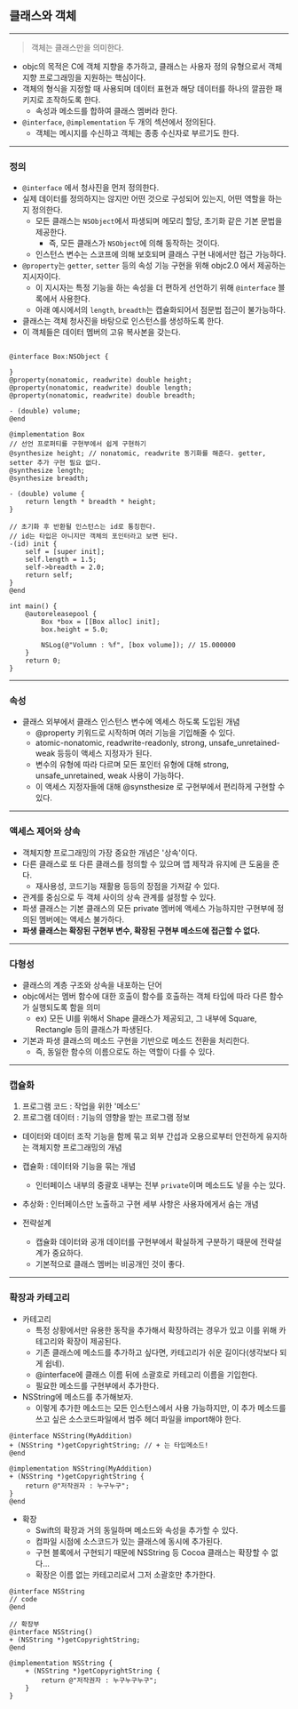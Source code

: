 ## 클래스와 객체
---
> 객체는 클래스만을 의미한다.

- objc의 목적은 C에 객체 지향을 추가하고, 클래스는 사용자 정의 유형으로서 객체 지향 프로그래밍을 지원하는 핵심이다.
- 객체의 형식을 지정할 때 사용되며 데이터 표현과 해당 데이터를 하나의 깔끔한 패키지로 조작하도록 한다.
    + 속성과 메소드를 합하여 클래스 멤버라 한다.
- `@interface`, `@implementation` 두 개의 섹션에서 정의된다.
    + 객체는 메시지를 수신하고 객체는 종종 수신자로 부르기도 한다.

---
### 정의
- `@interface` 에서 청사진을 먼저 정의한다.
- 실제 데이터를 정의하지는 않지만 어떤 것으로 구성되어 있는지, 어떤 역할을 하는지 정의한다.
    + 모든 클래스는 `NSObject`에서 파생되며 메모리 할당, 초기화 같은 기본 문법을 제공한다.
        * 즉, 모든 클래스가 `NSObject`에 의해 동작하는 것이다.
    + 인스턴스 변수는 스코프에 의해 보호되며 클래스 구현 내에서만 접근 가능하다.
- `@property`는 `getter`, `setter` 등의 속성 기능 구현을 위해 objc2.0 에서 제공하는 지시자이다.
    + 이 지시자는 특정 기능을 하는 속성을 더 편하게 선언하기 위해 `@interface` 블록에서 사용한다.
    + 아래 예시에서의 `length`, `breadth`는 캡슐화되어서 점문법 접근이 불가능하다.
- 클래스는 객체 청사진을 바탕으로 인스턴스를 생성하도록 한다.
- 이 객체들은 데이터 멤버의 고유 복사본을 갖는다.
```objc

@interface Box:NSObject {
    
}
@property(nonatomic, readwrite) double height;
@property(nonatomic, readwrite) double length;
@property(nonatomic, readwrite) double breadth;

- (double) volume;
@end

@implementation Box
// 선언 프로퍼티를 구현부에서 쉽게 구현하기
@synthesize height; // nonatomic, readwrite 동기화를 해준다. getter, setter 추가 구현 필요 없다.
@synthesize length;
@synthesize breadth;

- (double) volume {
    return length * breadth * height;
}

// 초기화 후 반환될 인스턴스는 id로 통칭한다.
// id는 타입은 아니지만 객체의 포인터라고 보면 된다.
-(id) init {
    self = [super init];
    self.length = 1.5;
    self->breadth = 2.0;
    return self;
}
@end

int main() {
    @autoreleasepool {
        Box *box = [[Box alloc] init];
        box.height = 5.0;
        
        NSLog(@"Volumn : %f", [box volume]); // 15.000000
    }
    return 0;
}

```
---
### 속성

- 클래스 외부에서 클래스 인스턴스 변수에 엑세스 하도록 도입된 개념
    + @property 키워드로 시작하며 여러 기능을 기입해줄 수 있다.
    + atomic-nonatomic, readwrite-readonly, strong, unsafe_unretained-weak 등등이 액세스 지정자가 된다.
    + 변수의 유형에 따라 다르며 모든 포인터 유형에 대해 strong, unsafe_unretained, weak 사용이 가능하다.
    + 이 액세스 지정자들에 대해 @synsthesize 로 구현부에서 편리하게 구현할 수 있다.

---
### 액세스 제어와 상속
- 객체지향 프로그래밍의 가장 중요한 개념은 '상속'이다.
- 다른 클래스로 또 다른 클래스를 정의할 수 있으며 앱 제작과 유지에 큰 도움을 준다.
    + 재사용성, 코드기능 재활용 등등의 장점을 가져갈 수 있다.
- 관계를 중심으로 두 객체 사이의 상속 관계를 설정할 수 있다.
- 파생 클래스는 기본 클래스의 모든 private 멤버에 액세스 가능하지만 구현부에 정의된 멤버에는 액세스 불가하다.
- **파생 클래스는 확장된 구현부 변수, 확장된 구현부 메소드에 접근할 수 없다.**

---
### 다형성

- 클래스의 계층 구조와 상속을 내포하는 단어
- objc에서는 멤버 함수에 대한 호출이 함수를 호출하는 객체 타입에 따라 다른 함수가 실행되도록 함을 의미
    + ex) 모든 UI를 위해서 Shape 클래스가 제공되고, 그 내부에 Square, Rectangle 등의 클래스가 파생된다.
- 기본과 파생 클래스의 메소드 구현을 기반으로 메소드 전환을 처리한다.
    + 즉, 동일한 함수의 이름으로도 하는 역할이 다를 수 있다.

---
### 캡슐화
1. 프로그램 코드 : 작업을 위한 '메소드'
2. 프로그램 데이터 : 기능의 영향을 받는 프로그램 정보
- 데이터와 데이터 조작 기능을 함께 묶고 외부 간섭과 오용으로부터 안전하게 유지하는 객체지향 프로그래밍의 개념
- 캡슐화 : 데이터와 기능을 묶는 개념
    + 인터페이스 내부의 중괄호 내부는 전부 `private`이며 메소드도 넣을 수는 있다.
- 추상화 : 인터페이스만 노출하고 구현 세부 사항은 사용자에게서 숨는 개념

- 전략설계
    + 캡슐화 데이터와 공개 데이터를 구현부에서 확실하게 구분하기 때문에 전략설계가 중요하다.
    + 기본적으로 클래스 멤버는 비공개인 것이 좋다.

---
### 확장과 카테고리
- 카테고리
    + 특정 상황에서만 유용한 동작을 추가해서 확장하려는 경우가 있고 이를 위해 카테고리와 확장이 제공된다.
    + 기존 클래스에 메소드를 추가하고 싶다면, 카테고리가 쉬운 길이다(생각보다 되게 쉽네).
    + @interface에 클래스 이름 뒤에 소괄호로 카테고리 이름을 기입한다.
    + 필요한 메소드를 구현부에서 추가한다.
- NSString에 메소드를 추가해보자.
    + 이렇게 추가한 메소드는 모든 인스턴스에서 사용 가능하지만, 이 추가 메소드를 쓰고 싶은 소스코드파일에서 범주 헤더 파일을 import해야 한다.
```objc
@interface NSString(MyAddition)
+ (NSString *)getCopyrightString; // + 는 타입메소드!
@end

@implementation NSString(MyAddition)
+ (NSString *)getCopyrightString {
    return @"저작권자 : 누구누구";
}
@end

```
- 확장 
    + Swift의 확장과 거의 동일하며 메소드와 속성을 추가할 수 있다.
    + 컴파일 시점에 소스코드가 있는 클래스에 동시에 추가된다.
    + 구현 블록에서 구현되기 때문에 NSString 등 Cocoa 클래스는 확장할 수 없다...
    + 확장은 이름 없는 카테고리로서 그저 소괄호만 추가한다.
```objc
@interface NSString
// code
@end

// 확장부
@interface NSString()
+ (NSString *)getCopyrightString;
@end

@implementation NSString {
    + (NSString *)getCopyrightString {
        return @"저작권자 : 누구누구누구";
    }
}
```